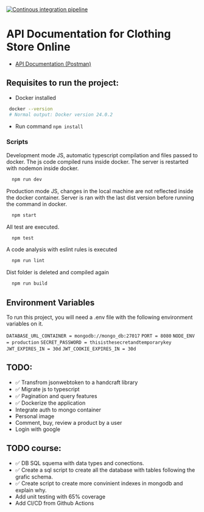 [![Continous integration pipeline](https://github.com/BrunitoNFT/Clothing-Store-Solvd/actions/workflows/CI.yml/badge.svg)](https://github.com/BrunitoNFT/Clothing-Store-Solvd/actions/workflows/CI.yml)

# API Documentation for Clothing Store Online

- [API Documentation (Postman)](https://documenter.getpostman.com/view/23436771/2s9YR3cavw)

## Requisites to run the project:

- Docker installed

```bash
 docker --version
 # Normal output: Docker version 24.0.2
```

- Run command `npm install`

### Scripts

Development mode JS, automatic typescript compilation and files passed to docker. The js code compiled runs inside docker. The server is restarted with nodemon inside docker.

```bash
  npm run dev
```

Production mode JS, changes in the local machine are not reflected inside the docker container. Server is ran with the last dist version before running the command in docker.

```bash
  npm start
```

All test are executed.

```bash
  npm test
```

A code analysis with eslint rules is executed

```bash
  npm run lint
```

Dist folder is deleted and compiled again

```bash
  npm run build
```

## Environment Variables

To run this project, you will need a .env file with the following environment variables on it.

`DATABASE_URL_CONTAINER = mongodb://mongo_db:27017`
`PORT = 8080`
`NODE_ENV = production`
`SECRET_PASSWORD = thisisthesecretandtemporarykey`
`JWT_EXPIRES_IN = 30d`
`JWT_COOKIE_EXPIRES_IN = 30d`

## TODO:

- ✅ Transfrom jsonwebtoken to a handcraft library
- ✅ Migrate js to typescript
- ✅ Pagination and query features
- ✅ Dockerize the application
- Integrate auth to mongo container
- Personal image
- Comment, buy, review a product by a user
- Login with google

## TODO course:

- ✅ DB SQL squema with data types and conections.
- ✅ Create a sql script to create all the database with tables following the grafic schema.
- ✅ Create script to create more convinient indexes in mongodb and explain why.
- Add unit testing with 65% coverage
- Add CI/CD from Github Actions
